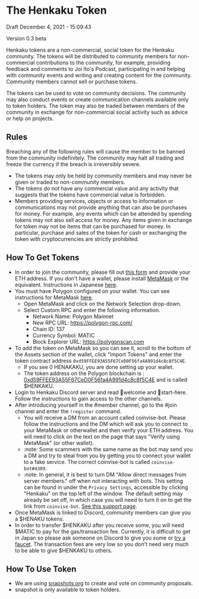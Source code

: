 # The Henkaku Token

Draft December 4, 2021 - 15:09:43

Version 0.3 beta

Henkaku tokens are a non-commercial, social token for the Henkaku community. The tokens will be distributed to community members for non-commercial contributions to the community, for example, providing feedback and comments to Joi Ito's Podcast, participating in and helping with community events and writing and creating content for the community. Community members cannot sell or purchase tokens.

The tokens can be used to vote on community decisions. The community may also conduct events or create communication channels available only to token holders. The token may also be traded between members of the community in exchange for non-commercial social activity such as advice or help on projects.

## Rules

Breaching any of the following rules will cause the member to be banned from the community indefinitely. The community may halt all trading and freeze the currency if the breach is irreversibly severe.

* The tokens may only be held by community members and may never be given or traded to non-community members.
* The tokens do not have any commercial value and any activity that suggests that the tokens have commercial value is forbidden.
* Members providing services, objects or access to information or communications may not provide anything that can also be purchases for money. For example, any events which can be attended by spending tokens may not also sell access for money. Any items given in exchange for token may not be items that can be purchased for money. In particular, purchase and sales of the token for cash or exchanging the token with cryptocurrencies are strictly prohibited.

## How To Get Tokens

* In order to join the community, please fill out [this form](https://airtable.com/shrO7yOVqbeymYSOW) and provide your ETH address. If you don't have a wallet, please install [MetaMask](https://metamask.io) or the equivalent. Instructions in Japanese [here](https://joi.ito.com/jp/archives/2021/11/08/005731.html).
* You must have Polygon configured on your wallet. You can see instructions for MetaMask [here](https://docs.polygon.technology/docs/develop/metamask/config-polygon-on-metamask/).
  * Open MetaMask and click on the Network Selection drop-down.
  * Select Custom RPC and enter the following information.
    * Network Name: Polygon Mainnet
    * New RPC URL: https://polygon-rpc.com/
    * Chain ID: 137
    * Currency Symbol: MATIC
    * Block Explorer URL: https://polygonscan.com
* To add the token on MetaMask so you can see it, scroll to the bottom of the Assets section of the wallet, click "Import Tokens" and enter the token contract address `0xd59FFEE93A55F67CeD0F56fa4A991d4c8c8f5C4E`.
  * If you see 0 HENAKAKU, you are done setting up your wallet.
  * The token address on the Polygon blockchain is : [0xd59FFEE93A55F67CeD0F56fa4A991d4c8c8f5C4E](https://polygonscan.com/token/0xd59FFEE93A55F67CeD0F56fa4A991d4c8c8f5C4E) and is called $HENKAKU.
* Login to Henkaku Discord server and read 👋welcome and 🚀start-here. Follow the instructions to gain access to the other channels.
* After introducing yourself in the #member channel, go to the #join channel and enter the `!register` command.
  * You will receive a DM from an account called coinvise-bot. Please follow the instructions and the DM which will ask you to connect to your MetaMask or otherwallet and then verify your ETH address. You will need to click on the text on the page that says "Verify using MetaMask" (or other wallet).
  * :note: Some scammers with the same name as the bot may send you a DM and try to steal from you by getting you to connect your wallet to a fake service. The correct coinvise-bot is called `coinvise-bot#4309`.
  * :note: In general, it is best to turn DM "Allow direct messages from server members." off when not interacting with bots. This setting can be found in under the `Privacy Settings`, accessible by clicking "Henkaku" on the top left of the window. The default setting may already be set off, in which case you will need to turn it on to get the link from `coinvise-bot`. [See this support page](https://support.discord.com/hc/en-us/articles/217916488-Blocking-Privacy-Settings-).
* Once MetaMask is linked to Discord, community members can give you a $HENAKU tokens.
* In order to transfer $HENKAKU after you receive some, you will need $MATIC to pay for the gas/transaction fee. Currently, it is difficult to get in Japan so please ask someone on Discord to give you some or [try a faucet](https://matic.supply/). The transaction fees are very low so you don't need very much to be able to give $HENKAKU to others.


## How To Use Token
- We are using [snapshots.org](https://snapshot.org/#/henkaku.eth/) to create and vote on community proposals.
- snapshot is only available to token holders.

